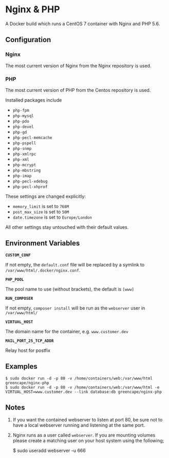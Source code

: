 # Nginx & PHP

A Docker build which runs a CentOS 7 container with Nginx and PHP 5.6.

## Configuration

### Nginx

The most current version of Nginx from the Nginx repository is used.

### PHP

The most current version of PHP from the Centos repository is used.

Installed packages include

  - `php-fpm`
  - `php-mysql`
  - `php-pdo`
  - `php-devel`
  - `php-gd`
  - `php-pecl-memcache`
  - `php-pspell`
  - `php-snmp`
  - `php-xmlrpc`
  - `php-xml`
  - `php-mcrypt`
  - `php-mbstring`
  - `php-imap`
  - `php-pecl-xdebug`
  - `php-pecl-xhprof`

These settings are changed explicitly:

  - `memory_limit` is set to `768M`
  - `post_max_size` is set to `50M`
  - `date.timezone` is set to `Europe/London`

All other settings stay untouched with their default values.

## Environment Variables

**`CUSTOM_CONF`**

If not empty, the `default.conf` file will be replaced by a symlink to `/var/www/html/.docker/nginx.conf`.

**`PHP_POOL`**

The pool name to use (without brackets), the default is `[www]`

**`RUN_COMPOSER`**

If not empty, `composer install` will be run as the `webserver` user in `/var/www/html/`

**`VIRTUAL_HOST`**

The domain name for the container, e.g. `www.customer.dev`

**`MAIL_PORT_25_TCP_ADDR`**

Relay host for postfix

## Examples

    $ sudo docker run -d -p 80 -v /home/containers/web:/var/www/html greencape/nginx-php
    $ sudo docker run -d -p 80 -v /home/containers/web:/var/www/html -e VIRTUAL_HOST=www.customer.dev --link database:db greencape/nginx-php

## Notes

  1. If you want the contained webserver to listen at port 80, be sure not to have a local webserver running and listening at the same port.

  2. Nginx runs as a user called `webserver`. If you are mounting volumes please create a matching user on your host system using the following;

        $ sudo useradd webserver -u 666
